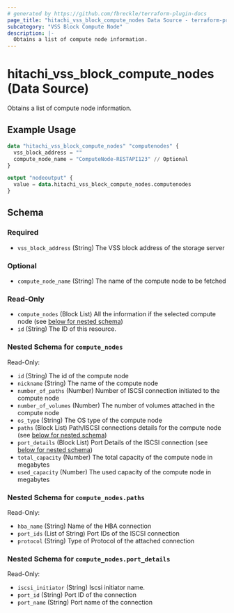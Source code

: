 ```yaml
---
# generated by https://github.com/fbreckle/terraform-plugin-docs
page_title: "hitachi_vss_block_compute_nodes Data Source - terraform-provider-hitachi"
subcategory: "VSS Block Compute Node"
description: |-
  Obtains a list of compute node information.
---
```


# hitachi_vss_block_compute_nodes (Data Source)

Obtains a list of compute node information.

## Example Usage

```terraform
data "hitachi_vss_block_compute_nodes" "computenodes" {
  vss_block_address = ""
  compute_node_name = "ComputeNode-RESTAPI123" // Optional
}

output "nodeoutput" {
  value = data.hitachi_vss_block_compute_nodes.computenodes
}
```

<!-- schema generated by tfplugindocs -->
## Schema

### Required

- `vss_block_address` (String) The  VSS block address of the storage server

### Optional

- `compute_node_name` (String) The name of the compute node to be fetched

### Read-Only

- `compute_nodes` (Block List) All the information if the selected compute node (see [below for nested schema](#nestedblock--compute_nodes))
- `id` (String) The ID of this resource.

<a id="nestedblock--compute_nodes"></a>
### Nested Schema for `compute_nodes`

Read-Only:

- `id` (String) The id of the compute node
- `nickname` (String) The name of the compute node
- `number_of_paths` (Number) Number of ISCSI connection initiated to the compute node
- `number_of_volumes` (Number) The number of volumes attached in the compute node
- `os_type` (String) The OS type of the compute node
- `paths` (Block List) Path/ISCSI connections details for the compute node (see [below for nested schema](#nestedblock--compute_nodes--paths))
- `port_details` (Block List) Port Details of the ISCSI connection (see [below for nested schema](#nestedblock--compute_nodes--port_details))
- `total_capacity` (Number) The total capacity of the compute node in megabytes
- `used_capacity` (Number) The used capacity of the compute node in megabytes

<a id="nestedblock--compute_nodes--paths"></a>
### Nested Schema for `compute_nodes.paths`

Read-Only:

- `hba_name` (String) Name of the HBA connection
- `port_ids` (List of String) Port IDs of the ISCSI connection
- `protocol` (String) Type of Protocol of the attached connection


<a id="nestedblock--compute_nodes--port_details"></a>
### Nested Schema for `compute_nodes.port_details`

Read-Only:

- `iscsi_initiator` (String) Iscsi initiator name.
- `port_id` (String) Port ID of the connection
- `port_name` (String) Port name of the connection


